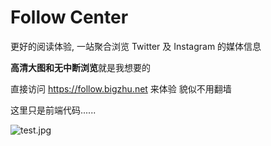 # Follow Center

更好的阅读体验, 一站聚合浏览 Twitter 及 Instagram 的媒体信息

**高清大图和无中断浏览**就是我想要的

直接访问 https://follow.bigzhu.net 来体验 貌似不用翻墙

这里只是前端代码......


![test.jpg](https://www.bigzhu.net/assets/img/test.jpg)

